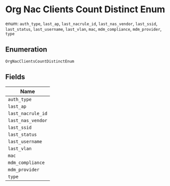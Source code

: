 
# Org Nac Clients Count Distinct Enum

enum: `auth_type`, `last_ap`, `last_nacrule_id`, `last_nas_vendor`, `last_ssid`, `last_status`, `last_username`, `last_vlan`, `mac`, `mdm_compliance`, `mdm_provider`, `type`

## Enumeration

`OrgNacClientsCountDistinctEnum`

## Fields

| Name |
|  --- |
| `auth_type` |
| `last_ap` |
| `last_nacrule_id` |
| `last_nas_vendor` |
| `last_ssid` |
| `last_status` |
| `last_username` |
| `last_vlan` |
| `mac` |
| `mdm_compliance` |
| `mdm_provider` |
| `type` |

